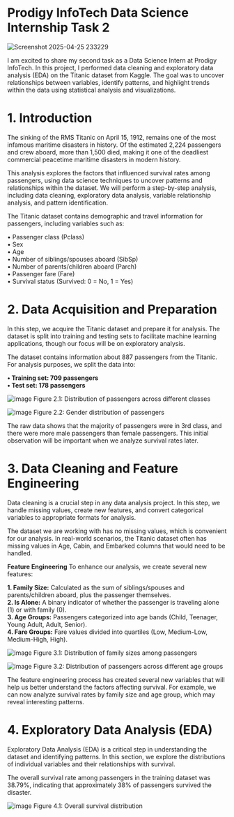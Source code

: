 # Prodigy InfoTech Data Science Internship Task 2

![Screenshot 2025-04-25 233229](https://github.com/user-attachments/assets/d8590a22-0f33-4712-8868-fdb7caa41280)

I am excited to share my second task as a Data Science Intern at Prodigy InfoTech. In this project, I performed data cleaning and exploratory data analysis (EDA) on the Titanic dataset from Kaggle. The goal was to uncover relationships between variables, identify patterns, and highlight trends within the data using statistical analysis and visualizations.

# 1. Introduction

The sinking of the RMS Titanic on April 15, 1912, remains one of the most infamous maritime disasters in history. Of the estimated 2,224 passengers and crew aboard, more than 1,500 died, making it one of the deadliest commercial peacetime maritime disasters in modern history.

This analysis explores the factors that influenced survival rates among passengers, using data science techniques to uncover patterns and relationships within the dataset. We will perform a step-by-step analysis, including data cleaning, exploratory data analysis, variable relationship analysis, and pattern identification.

The Titanic dataset contains demographic and travel information for passengers, including variables such as:

• Passenger class (Pclass)  
• Sex  
• Age  
• Number of siblings/spouses aboard (SibSp)  
• Number of parents/children aboard (Parch)  
• Passenger fare (Fare)  
• Survival status (Survived: 0 = No, 1 = Yes)  


# 2. Data Acquisition and Preparation

In this step, we acquire the Titanic dataset and prepare it for analysis. The dataset is split into training and testing sets to facilitate machine learning applications, though our focus will be on exploratory analysis.

The dataset contains information about 887 passengers from the Titanic. For analysis purposes, we split the data into:

**• Training set: 709 passengers  
• Test set: 178 passengers**

![image](https://github.com/user-attachments/assets/99f2e15f-9c2a-408c-9571-1234fd09ecae)
Figure 2.1: Distribution of passengers across different classes


![image](https://github.com/user-attachments/assets/91e9354c-f27c-4c4f-b6af-8197ed430742)
Figure 2.2: Gender distribution of passengers

The raw data shows that the majority of passengers were in 3rd class, and there were more male passengers than female passengers. This initial observation will be important when we analyze survival rates later.


# 3. Data Cleaning and Feature Engineering

Data cleaning is a crucial step in any data analysis project. In this step, we handle missing values, create new features, and convert categorical variables to appropriate formats for analysis.

The dataset we are working with has no missing values, which is convenient for our analysis. In real-world scenarios, the Titanic dataset often has missing values in Age, Cabin, and Embarked columns that would need to be handled.

**Feature Engineering**
To enhance our analysis, we create several new features:

**1. Family Size:** Calculated as the sum of siblings/spouses and parents/children aboard, plus the passenger themselves.  
**2. Is Alone:** A binary indicator of whether the passenger is traveling alone (1) or with family (0).  
**3. Age Groups:** Passengers categorized into age bands (Child, Teenager, Young Adult, Adult, Senior).  
**4. Fare Groups:**  Fare values divided into quartiles (Low, Medium-Low, Medium-High, High).  


![image](https://github.com/user-attachments/assets/c2068e13-e790-4f48-bae4-0b1d1b9e6020)
Figure 3.1: Distribution of family sizes among passengers


![image](https://github.com/user-attachments/assets/be742c75-51e3-418f-997b-df9d3864d810)
Figure 3.2: Distribution of passengers across different age groups


The feature engineering process has created several new variables that will help us better understand the factors affecting survival. For example, we can now analyze survival rates by family size and age group, which may reveal interesting patterns.


# 4. Exploratory Data Analysis (EDA)

Exploratory Data Analysis (EDA) is a critical step in understanding the dataset and identifying patterns. In this section, we explore the distributions of individual variables and their relationships with survival.

The overall survival rate among passengers in the training dataset was 38.79%, indicating that approximately 38% of passengers survived the disaster.

![image](https://github.com/user-attachments/assets/8f3b7ceb-4e14-42be-a3fb-7056be449cee)
Figure 4.1: Overall survival distribution
